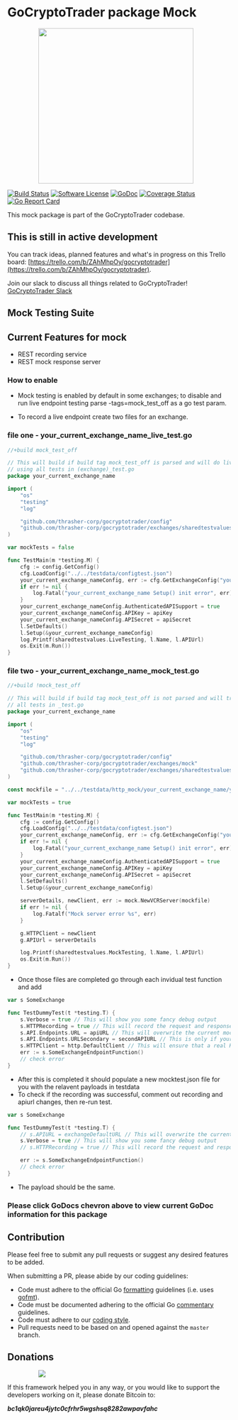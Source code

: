 # GoCryptoTrader package Mock

<img src="https://github.com/thrasher-corp/gocryptotrader/blob/master/web/src/assets/page-logo.png?raw=true" width="350px" height="350px" hspace="70">


[![Build Status](https://travis-ci.org/thrasher-corp/gocryptotrader.svg?branch=master)](https://travis-ci.org/thrasher-corp/gocryptotrader)
[![Software License](https://img.shields.io/badge/License-MIT-orange.svg?style=flat-square)](https://github.com/thrasher-corp/gocryptotrader/blob/master/LICENSE)
[![GoDoc](https://godoc.org/github.com/thrasher-corp/gocryptotrader?status.svg)](https://godoc.org/github.com/thrasher-corp/gocryptotrader/exchanges/mock)
[![Coverage Status](http://codecov.io/github/thrasher-corp/gocryptotrader/coverage.svg?branch=master)](http://codecov.io/github/thrasher-corp/gocryptotrader?branch=master)
[![Go Report Card](https://goreportcard.com/badge/github.com/thrasher-corp/gocryptotrader)](https://goreportcard.com/report/github.com/thrasher-corp/gocryptotrader)


This mock package is part of the GoCryptoTrader codebase.

## This is still in active development

You can track ideas, planned features and what's in progress on this Trello board: [https://trello.com/b/ZAhMhpOy/gocryptotrader](https://trello.com/b/ZAhMhpOy/gocryptotrader).

Join our slack to discuss all things related to GoCryptoTrader! [GoCryptoTrader Slack](https://join.slack.com/t/gocryptotrader/shared_invite/enQtNTQ5NDAxMjA2Mjc5LTc5ZDE1ZTNiOGM3ZGMyMmY1NTAxYWZhODE0MWM5N2JlZDk1NDU0YTViYzk4NTk3OTRiMDQzNGQ1YTc4YmRlMTk)

## Mock Testing Suite

## Current Features for mock
+ REST recording service
+ REST mock response server

### How to enable

+ Mock testing is enabled by default in some exchanges; to disable and run live endpoint testing parse -tags=mock_test_off as a go test param.

+ To record a live endpoint create two files for an exchange.

### file one - your_current_exchange_name_live_test.go

```go
//+build mock_test_off

// This will build if build tag mock_test_off is parsed and will do live testing
// using all tests in (exchange)_test.go
package your_current_exchange_name

import (
	"os"
	"testing"
	"log"

	"github.com/thrasher-corp/gocryptotrader/config"
	"github.com/thrasher-corp/gocryptotrader/exchanges/sharedtestvalues"
)

var mockTests = false

func TestMain(m *testing.M) {
	cfg := config.GetConfig()
	cfg.LoadConfig("../../testdata/configtest.json")
	your_current_exchange_nameConfig, err := cfg.GetExchangeConfig("your_current_exchange_name")
	if err != nil {
		log.Fatal("your_current_exchange_name Setup() init error", err)
	}
	your_current_exchange_nameConfig.AuthenticatedAPISupport = true
	your_current_exchange_nameConfig.APIKey = apiKey
	your_current_exchange_nameConfig.APISecret = apiSecret
	l.SetDefaults()
	l.Setup(&your_current_exchange_nameConfig)
	log.Printf(sharedtestvalues.LiveTesting, l.Name, l.APIUrl)
	os.Exit(m.Run())
}
```

### file two - your_current_exchange_name_mock_test.go

```go
//+build !mock_test_off

// This will build if build tag mock_test_off is not parsed and will try to mock
// all tests in _test.go
package your_current_exchange_name

import (
	"os"
	"testing"
	"log"

	"github.com/thrasher-corp/gocryptotrader/config"
	"github.com/thrasher-corp/gocryptotrader/exchanges/mock"
	"github.com/thrasher-corp/gocryptotrader/exchanges/sharedtestvalues"
)

const mockfile = "../../testdata/http_mock/your_current_exchange_name/your_current_exchange_name.json"

var mockTests = true

func TestMain(m *testing.M) {
	cfg := config.GetConfig()
	cfg.LoadConfig("../../testdata/configtest.json")
	your_current_exchange_nameConfig, err := cfg.GetExchangeConfig("your_current_exchange_name")
	if err != nil {
		log.Fatal("your_current_exchange_name Setup() init error", err)
	}
	your_current_exchange_nameConfig.AuthenticatedAPISupport = true
	your_current_exchange_nameConfig.APIKey = apiKey
	your_current_exchange_nameConfig.APISecret = apiSecret
	l.SetDefaults()
	l.Setup(&your_current_exchange_nameConfig)

	serverDetails, newClient, err := mock.NewVCRServer(mockfile)
	if err != nil {
		log.Fatalf("Mock server error %s", err)
	}

	g.HTTPClient = newClient
	g.APIUrl = serverDetails

	log.Printf(sharedtestvalues.MockTesting, l.Name, l.APIUrl)
	os.Exit(m.Run())
}

```

+ Once those files are completed go through each invidual test function and add

```go
var s SomeExchange

func TestDummyTest(t *testing.T) {
    s.Verbose = true // This will show you some fancy debug output
    s.HTTPRecording = true // This will record the request and response payloads
    s.API.Endpoints.URL = apiURL // This will overwrite the current mock url at localhost
    s.API.Endpoints.URLSecondary = secondAPIURL // This is only if your API has multiple endpoints
    s.HTTPClient = http.DefaultClient // This will ensure that a real HTTPClient is used to record
    err := s.SomeExchangeEndpointFunction()
    // check error
}
```

+ After this is completed it should populate a new mocktest.json file for you with the relavent payloads in testdata
+ To check if the recording was successful, comment out recording and apiurl changes, then re-run test.

```go
var s SomeExchange

func TestDummyTest(t *testing.T) {
    // s.APIURL = exchangeDefaultURL // This will overwrite the current mock url at localhost
    s.Verbose = true // This will show you some fancy debug output
    // s.HTTPRecording = true // This will record the request and response payloads

    err := s.SomeExchangeEndpointFunction()
    // check error
}
```

+ The payload should be the same.

### Please click GoDocs chevron above to view current GoDoc information for this package

## Contribution

Please feel free to submit any pull requests or suggest any desired features to be added.

When submitting a PR, please abide by our coding guidelines:

+ Code must adhere to the official Go [formatting](https://golang.org/doc/effective_go.html#formatting) guidelines (i.e. uses [gofmt](https://golang.org/cmd/gofmt/)).
+ Code must be documented adhering to the official Go [commentary](https://golang.org/doc/effective_go.html#commentary) guidelines.
+ Code must adhere to our [coding style](https://github.com/thrasher-corp/gocryptotrader/blob/master/doc/coding_style.md).
+ Pull requests need to be based on and opened against the `master` branch.

## Donations

<img src="https://github.com/thrasher-corp/gocryptotrader/blob/master/web/src/assets/donate.png?raw=true" hspace="70">

If this framework helped you in any way, or you would like to support the developers working on it, please donate Bitcoin to:

***bc1qk0jareu4jytc0cfrhr5wgshsq8282awpavfahc***
